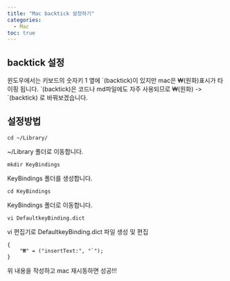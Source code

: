 ```yaml
---
title: "Mac backtick 설정하기"
categories: 
  - Mac
toc: true
---
```


## backtick 설정 ##

윈도우에서는 키보드의 숫자키 1 옆에 \`(backtick)이 있지만 
mac은 ₩(원화)표시가 타이핑 됩니다.
\`(backtick)은 코드나 md파일에도 자주 사용되므로 ₩(원화) -> \`(backtick) 로 바꿔보겠습니다.

## 설정방법 ##

```
cd ~/Library/
```
~/Library 폴더로 이동합니다.

```
mkdir KeyBindings
```
KeyBindings 폴더를 생성합니다.

```
cd KeyBindings
```
KeyBindings 폴더로 이동합니다.

```
vi DefaultkeyBinding.dict
```
vi 편집기로 DefaultkeyBinding.dict 파일 생성 및 편집

```
{
    "₩" = ("insertText:", "`");
}
```
위 내용을 작성하고 mac 재시동하면 성공!!!
